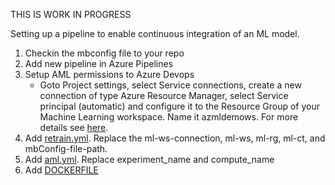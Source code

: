 THIS IS WORK IN PROGRESS 

Setting up a pipeline to enable continuous integration of an ML model. 
1. Checkin the mbconfig file to your repo
2. Add new pipeline in Azure Pipelines
3. Setup AML permissions to Azure Devops
    - Goto Project settings, select Service connections, create a new connection of type Azure Resource Manager, select Service principal (automatic) and configure it to the Resource Group of your Machine Learning workspace. Name it azmldemows. For more details see [here](https://docs.microsoft.com/en-us/azure/devops/pipelines/library/service-endpoints?view=azure-devops). 
4. Add [retrain.yml](./retrain.yml). Replace the ml-ws-connection, ml-ws, ml-rg, ml-ct, and mbConfig-file-path.
5. Add [aml.yml](./aml.yml). Replace experiment_name and compute_name
6. Add [DOCKERFILE](./DOCKERFILE)

